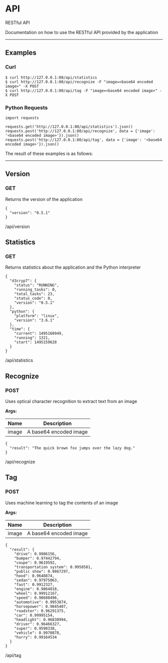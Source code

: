 API
===

RESTful API

Documentation on how to use the RESTful API provided by the application

- - - - - - - - - - - - - - - - - - - - - - - - - - - - - - - - - - - - - - - -

Examples
--------

### Curl

	$ curl http://127.0.0.1:80/api/statistics
	$ curl http://127.0.0.1:80/api/recognize -F "image=<base64 encoded image>" -X POST
	$ curl http://127.0.0.1:80/api/tag -F "image=<base64 encoded image>" -X POST

### Python Requests

	import requests

	requests.get('http://127.0.0.1:80/api/statistics').json()
	requests.post('http://127.0.0.1:80/api/recognize', data = {'image': '<base64 encoded image>'}).json()
	requests.post('http://127.0.0.1:80/api/tag', data = {'image': '<base64 encoded image>'}).json()

The result of these examples is as follows:

- - - - - - - - - - - - - - - - - - - - - - - - - - - - - - - - - - - - - - - -

Version
-------

### GET

Returns the version of the application

	{
	  "version": "0.5.1"
	}

/api/version

Statistics
----------

### GET

Returns statistics about the application and the Python interpreter

	{
	  "d3cryp7": {
	    "status": "RUNNING",
	    "running_tasks": 0,
	    "total_tasks": 23,
	    "status_code": 0,
	    "version": "0.5.1"
	  },
	  "python": {
	    "platform": "linux",
	    "version": "3.6.1"
	  },
	  "time": {
	    "current": 1495160949,
	    "running": 1321,
	    "start": 1495159628
	  }
	}

/api/statistics

Recognize
---------

### POST

Uses optical character recognition to extract text from an image

**Args:**

| Name  |      Description       |
|-------|------------------------|
| image | A base64 encoded image |

	{
	  "result": "The quick brown fox jumps over the lazy dog."
	}

/api/recognize

Tag
---

### POST

Uses machine learning to tag the contents of an image

**Args:**

| Name  |      Description       |
|-------|------------------------|
| image | A base64 encoded image |

	{
	  "result": {
	    "drive": 0.9986156,
	    "bumper": 0.97442794,
	    "coupe": 0.9619592,
	    "transportation system": 0.9958581,
	    "public show": 0.9867297,
	    "hood": 0.9648874,
	    "sedan": 0.97975063,
	    "fast": 0.9912327,
	    "engine": 0.9864018,
	    "wheel": 0.99912167,
	    "speed": 0.98680496,
	    "automotive": 0.9953874,
	    "horsepower": 0.9845407,
	    "roadster": 0.96291375,
	    "car": 0.99995154,
	    "headlight": 0.96830994,
	    "driver": 0.96466327,
	    "super": 0.9590338,
	    "vehicle": 0.9970878,
	    "hurry": 0.99164534
	  }
	}

/api/tag
